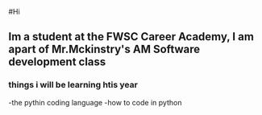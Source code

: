 #Hi

## Im a student at the FWSC Career Academy, I am apart of Mr.Mckinstry's AM Software development class

### things i will be learning htis year
-the pythin coding language
-how to code in python
